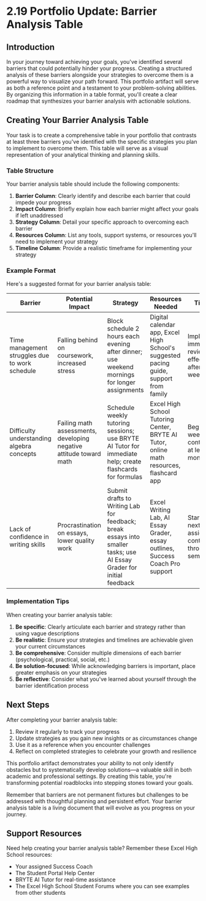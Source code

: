 # 2.19 Portfolio Update: Barrier Analysis Table

## Introduction
In your journey toward achieving your goals, you've identified several barriers that could potentially hinder your progress. Creating a structured analysis of these barriers alongside your strategies to overcome them is a powerful way to visualize your path forward. This portfolio artifact will serve as both a reference point and a testament to your problem-solving abilities. By organizing this information in a table format, you'll create a clear roadmap that synthesizes your barrier analysis with actionable solutions.

## Creating Your Barrier Analysis Table

Your task is to create a comprehensive table in your portfolio that contrasts at least three barriers you've identified with the specific strategies you plan to implement to overcome them. This table will serve as a visual representation of your analytical thinking and planning skills.

### Table Structure

Your barrier analysis table should include the following components:

1. **Barrier Column**: Clearly identify and describe each barrier that could impede your progress
2. **Impact Column**: Briefly explain how each barrier might affect your goals if left unaddressed
3. **Strategy Column**: Detail your specific approach to overcoming each barrier
4. **Resources Column**: List any tools, support systems, or resources you'll need to implement your strategy
5. **Timeline Column**: Provide a realistic timeframe for implementing your strategy

### Example Format

Here's a suggested format for your barrier analysis table:

| Barrier | Potential Impact | Strategy | Resources Needed | Timeline |
|---------|-----------------|----------|-----------------|----------|
| Time management struggles due to work schedule | Falling behind on coursework, increased stress | Block schedule 2 hours each evening after dinner; use weekend mornings for longer assignments | Digital calendar app, Excel High School's suggested pacing guide, support from family | Implement immediately; review effectiveness after 2 weeks |
| Difficulty understanding algebra concepts | Failing math assessments, developing negative attitude toward math | Schedule weekly tutoring sessions; use BRYTE AI Tutor for immediate help; create flashcards for formulas | Excel High School Tutoring Center, BRYTE AI Tutor, online math resources, flashcard app | Begin this week; continue for at least one month |
| Lack of confidence in writing skills | Procrastination on essays, lower quality work | Submit drafts to Writing Lab for feedback; break essays into smaller tasks; use AI Essay Grader for initial feedback | Excel Writing Lab, AI Essay Grader, essay outlines, Success Coach Pro support | Start with next writing assignment; continue throughout semester |

### Implementation Tips

When creating your barrier analysis table:

1. **Be specific**: Clearly articulate each barrier and strategy rather than using vague descriptions
2. **Be realistic**: Ensure your strategies and timelines are achievable given your current circumstances
3. **Be comprehensive**: Consider multiple dimensions of each barrier (psychological, practical, social, etc.)
4. **Be solution-focused**: While acknowledging barriers is important, place greater emphasis on your strategies
5. **Be reflective**: Consider what you've learned about yourself through the barrier identification process

## Next Steps

After completing your barrier analysis table:

1. Review it regularly to track your progress
2. Update strategies as you gain new insights or as circumstances change
3. Use it as a reference when you encounter challenges
4. Reflect on completed strategies to celebrate your growth and resilience

This portfolio artifact demonstrates your ability to not only identify obstacles but to systematically develop solutions—a valuable skill in both academic and professional settings. By creating this table, you're transforming potential roadblocks into stepping stones toward your goals.

Remember that barriers are not permanent fixtures but challenges to be addressed with thoughtful planning and persistent effort. Your barrier analysis table is a living document that will evolve as you progress on your journey.

## Support Resources
Need help creating your barrier analysis table? Remember these Excel High School resources:
* Your assigned Success Coach
* The Student Portal Help Center
* BRYTE AI Tutor for real-time assistance
* The Excel High School Student Forums where you can see examples from other students
